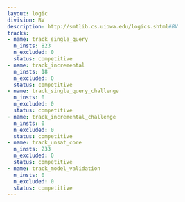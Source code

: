 ```yaml
---
layout: logic
division: BV
description: http://smtlib.cs.uiowa.edu/logics.shtml#BV
tracks:
- name: track_single_query
  n_insts: 823
  n_excluded: 0
  status: competitive
- name: track_incremental
  n_insts: 18
  n_excluded: 0
  status: competitive
- name: track_single_query_challenge
  n_insts: 0
  n_excluded: 0
  status: competitive
- name: track_incremental_challenge
  n_insts: 0
  n_excluded: 0
  status: competitive
- name: track_unsat_core
  n_insts: 233
  n_excluded: 0
  status: competitive
- name: track_model_validation
  n_insts: 0
  n_excluded: 0
  status: competitive
---
```



